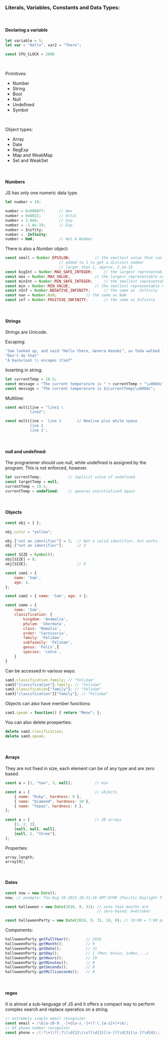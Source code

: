 

### Literals, Variables, Constants and Data Types:

&nbsp;


#### Declaring a variable

```js
let variable = 5;
let var = "Hello", var2 = "There";
```
```js
const CPU_CLOCK = 2000
```

&nbsp;


Primitives:

* Number
* String
* Bool
* Null
* Undefined
* Symbol


&nbsp;

Object types:

* Array
* Date
* RegExp
* Map and WeakMap
* Set and WeakSet
         
    
&nbsp;

#### Numbers

JS has only one numeric data type. 

```js
let number = 10;

number = 0x0000ff;		// Hex
number = 0o0022;		// Octal
number = 3.0e6;			// Exp
number = -1.6e-19;		// Exp
number = Inifity;	
number = -Infinity;
number = NaN;			// Not A Number
```

There is also a _Number_ object:

```js
const small = Number.EPSILON; 			// the smallest value that can be
						// added to 1 to get a distinct number
						// larger than 1, approx. 2.2e-16
const bigInt = Number.MAX_SAFE_INTEGER; 	// the largest representable integer
const max = Number.MAX_VALUE; 			// the largest representable number
const minInt = Number.MIN_SAFE_INTEGER; 	// the smallest representable integer
const min = Number.MIN_VALUE; 			// the smallest representable number
const nInf = Number.NEGATIVE_INFINITY; 		// the same as -Infinity
const nan = Number.NaN; 			// the same as NaN
const inf = Number.POSITIVE_INFINITY; 		// the same as Infinity
```

&nbsp;

#### Strings

Strings are Unicode.

Escaping:

```js
'Sam looked up, and said "Hello there, Genera Kenobi", as Yoda walked in.'
"Don't do that"
"A backslash \\ escapes itsef"
```

Inserting in string:

```js
let currentTemp = 19.5;
const message = "The current temperature is " + currentTemp + "\u00b0c";
const message = "The current temperature is ${currentTemp}\u00b0c";		// ES6
```

Multiline:

```js
const multiline = "line1 \
		   line2";
```
```js
const multiline = `line 1		// Newline plus white space
		   line 2
	  	   line 3`;
```
&nbsp;

#### null and undefined:

The programmer should use null, while undefined is assigned by the program. This is not enforced, however.

```js
let currentTemp;			// implicit value of undefined
const targetTemp = null;
currentTemp = 19.5;
currentTemp = undefined;	// apeares uninitialized again
```
  
 &nbsp;

         
#### Objects

```js
const obj = { };
```
```js
obj.color = "yellow";

obj.["not an identifier"] = 3;	// Not a valid identifier, but works.
obj.["not an identifier"];		// 3

const SIZE = Symbol();
obj[SIZE] = 8;
obj[SIZE];						// 8
```


```js
const sam1 = {
	name: 'Sam',
	age: 4,
};

const sam2 = { name: 'Sam', age: 4 };

const same = {
	name: 'Sam',
	classification: {
		kingdom: 'Anamalia',
		phylum: 'Chordata',
		class: 'Mamalia',
		order: 'Carnivoria',
		family: 'Felidae',
		subfaimily: 'Felinae',
		genus: 'Felis',Î
		species: 'catus',
	}
}
```


Can be accessed in various ways: 

```js
sam3.classification.family; // "Felidae"
sam3["classification"].family; // "Felidae"
sam3.classification["family"]; // "Felidae"
sam3["classification"]["family"]; // "Felidae"
```

Objects can also have member functions:

```js
sam3.speak = function() { return "Meow"; };
```

You can also delete proeperties:

```js
delete sam3.clasification;
delete sam3.speak;
```

 &nbsp;
       
         
#### Arrays

They are not fixed in size, each element can be of any type and are zero based.

```js
const a = [1, "two", 3, null];			// mix

const a = [								// objects
	{ name: "Ruby", hardness: 9 },
	{ name: "Diamond", hardness: 10 },
	{ name: "Topaz", hardness: 8 },
];

const a = [								// 2D arrays
	[1, 2, 3],
	[null, null, null],
	[null, 2, "three"],
];
```

Properties:
```
array.length;
array[0];
```
&nbsp;
          
           
#### Dates

```js
const now = new Date();
now; // example: Thu Aug 20 2015 18:31:26 GMT-0700 (Pacific Daylight Time)
```

```js
const halloween = new Date(2016, 9, 31); // note that months are
										 // zero-based: 9=October
```

```js
const halloweenParty = new Date(2016, 9, 31, 19, 0); // 19:00 = 7:00 pm
```

Components:

```js
halloweenParty.getFullYear(); 		// 2016
halloweenParty.getMonth(); 			// 9
halloweenParty.getDate(); 			// 31
halloweenParty.getDay(); 			// 1 (Mon; 0=Sun, 1=Mon,...)
halloweenParty.getHours(); 			// 19
halloweenParty.getMinutes(); 		// 0
halloweenParty.getSeconds(); 		// 0
halloweenParty.getMilliseconds(); 	// 0
```
 &nbsp;
       
        
#### regex

It is almost a sub-language of JS and it offers a compact way to perform complex search and replace operatios on a string.


```js
// extremely simple email recognizer
const email = /\b[a-z0-9._-]+@[a-z_-]+(?:\.[a-z]+)+\b/;
// US phone number recognizer
const phone = /(:?\+1)?(:?\(\d{3}\)\s?|\d{3}[\s-]?)\d{3}[\s-]?\d{4}/;
```
